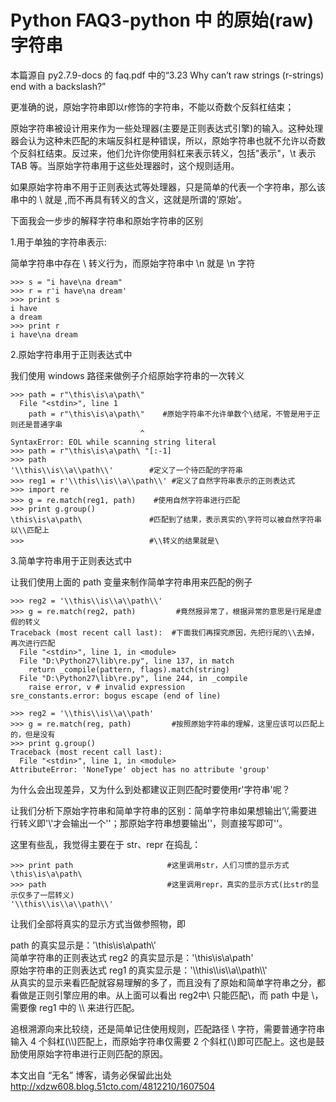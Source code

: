 # Python FAQ3-python 中 的原始(raw)字符串

本篇源自 py2.7.9-docs 的 faq.pdf 中的“3.23 Why can’t raw strings (r-strings) end with a backslash?”  

更准确的说，原始字符串即以r修饰的字符串，不能以奇数个反斜杠结束；

原始字符串被设计用来作为一些处理器(主要是正则表达式引擎)的输入。这种处理器会认为这种未匹配的末端反斜杠是种错误，所以，原始字符串也就不允许以奇数个反斜杠结束。反过来，他们允许你使用斜杠来表示转义，包括\"表示"，\t 表示 TAB 等。当原始字符串用于这些处理器时，这个规则适用。

如果原始字符串不用于正则表达式等处理器，只是简单的代表一个字符串，那么该串中的 \ 就是 \,而不再具有转义的含义，这就是所谓的‘原始’。

下面我会一步步的解释字符串和原始字符串的区别

1.用于单独的字符串表示:

简单字符串中存在 \ 转义行为，而原始字符串中 \n 就是 \n 字符

```
>>> s = "i have\na dream"
>>> r = r'i have\na dream'
>>> print s
i have
a dream
>>> print r
i have\na dream
```

2.原始字符串用于正则表达式中

我们使用 windows 路径来做例子介绍原始字符串的一次转义

```
>>> path = r"\this\is\a\path\"
  File "<stdin>", line 1
    path = r"\this\is\a\path\"    #原始字符串不允许单数个\结尾，不管是用于正则还是普通字串
                             ^
SyntaxError: EOL while scanning string literal
>>> path = r"\this\is\a\path\ "[:-1] 
>>> path
'\\this\\is\\a\\path\\'        #定义了一个待匹配的字符串
>>> reg1 = r'\\this\\is\\a\\path\\' #定义了自然字符串表示的正则表达式
>>> import re
>>> g = re.match(reg1, path)    #使用自然字符串进行匹配
>>> print g.group()
\this\is\a\path\               #匹配到了结果，表示真实的\字符可以被自然字符串以\\匹配上
>>>                            #\\转义的结果就是\
```

3.简单字符串用于正则表达式中

让我们使用上面的 path 变量来制作简单字符串用来匹配的例子

```
>>> reg2 = '\\this\\is\\a\\path\\'
>>> g = re.match(reg2, path)         #竟然报异常了，根据异常的意思是行尾是虚假的转义
Traceback (most recent call last):  #下面我们再探究原因，先把行尾的\\去掉，再次进行匹配
  File "<stdin>", line 1, in <module>
  File "D:\Python27\lib\re.py", line 137, in match
    return _compile(pattern, flags).match(string)
  File "D:\Python27\lib\re.py", line 244, in _compile
    raise error, v # invalid expression
sre_constants.error: bogus escape (end of line)
 
>>> reg2 = '\\this\\is\\a\\path'    
>>> g = re.match(reg, path)         #按照原始字符串的理解，这里应该可以匹配上的，但是没有
>>> print g.group()
Traceback (most recent call last):
  File "<stdin>", line 1, in <module>
AttributeError: 'NoneType' object has no attribute 'group'
```

为什么会出现差异，又为什么到处都建议正则匹配时要使用r'字符串'呢？

让我们分析下原始字符串和简单字符串的区别：简单字符串如果想输出‘\’,需要进行转义即'\\'才会输出一个'\'；那原始字符串想要输出'\'，则直接写即可'\'。

这里有些乱，我觉得主要在于 str、repr 在捣乱：

```
>>> print path                     #这里调用str，人们习惯的显示方式
\this\is\a\path\
>>> path                           #这里调用repr，真实的显示方式(比str的显示仅多了一层转义)
'\\this\\is\\a\\path\\'
```

让我们全部将真实的显示方式当做参照物，即
  
path 的真实显示是：'\\this\\is\\a\\path\\'    
简单字符串的正则表达式 reg2 的真实显示是：'\\this\\is\\a\\path'  
原始字符串的正则表达式 reg1 的真实显示是：'\\\\this\\\\is\\\\a\\\\path\\\\'  
从真实的显示来看匹配就容易理解的多了，而且没有了原始和简单字符串之分，都看做是正则引擎应用的串。从上面可以看出 reg2中\\ 只能匹配\，而 path 中是 \\，需要像 reg1 中的 \\\\ 来进行匹配。  
    
追根溯源向来比较绕，还是简单记住使用规则，匹配路径 \ 字符，需要普通字符串输入 4 个斜杠(\\\\)匹配上，而原始字符串仅需要 2 个斜杠(\\)即可匹配上。这也是鼓励使用原始字符串进行正则匹配的原因。
    



本文出自 “无名” 博客，请务必保留此出处 <http://xdzw608.blog.51cto.com/4812210/1607504>
